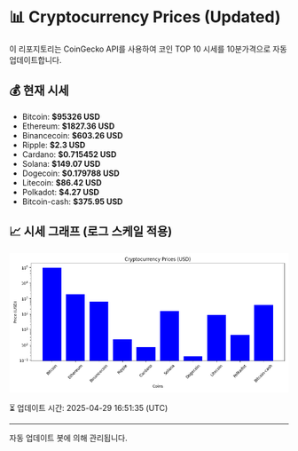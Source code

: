 
# 📊 Cryptocurrency Prices (Updated)

이 리포지토리는 CoinGecko API를 사용하여 코인 TOP 10 시세를 10분가격으로 자동 업데이트합니다.

## 💰 현재 시세
- Bitcoin: **$95326 USD**
- Ethereum: **$1827.36 USD**
- Binancecoin: **$603.26 USD**
- Ripple: **$2.3 USD**
- Cardano: **$0.715452 USD**
- Solana: **$149.07 USD**
- Dogecoin: **$0.179788 USD**
- Litecoin: **$86.42 USD**
- Polkadot: **$4.27 USD**
- Bitcoin-cash: **$375.95 USD**

## 📈 시세 그래프 (로그 스케일 적용)
![Crypto Prices](crypto_prices.png)

⏳ 업데이트 시간: 2025-04-29 16:51:35 (UTC)

---
자동 업데이트 봇에 의해 관리됩니다.
